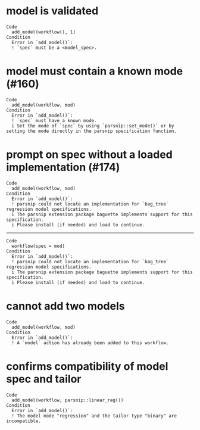 # model is validated

    Code
      add_model(workflow(), 1)
    Condition
      Error in `add_model()`:
      ! `spec` must be a <model_spec>.

# model must contain a known mode (#160)

    Code
      add_model(workflow, mod)
    Condition
      Error in `add_model()`:
      ! `spec` must have a known mode.
      i Set the mode of `spec` by using `parsnip::set_mode()` or by setting the mode directly in the parsnip specification function.

# prompt on spec without a loaded implementation (#174)

    Code
      add_model(workflow, mod)
    Condition
      Error in `add_model()`:
      ! parsnip could not locate an implementation for `bag_tree` regression model specifications.
      i The parsnip extension package baguette implements support for this specification.
      i Please install (if needed) and load to continue.

---

    Code
      workflow(spec = mod)
    Condition
      Error in `add_model()`:
      ! parsnip could not locate an implementation for `bag_tree` regression model specifications.
      i The parsnip extension package baguette implements support for this specification.
      i Please install (if needed) and load to continue.

# cannot add two models

    Code
      add_model(workflow, mod)
    Condition
      Error in `add_model()`:
      ! A `model` action has already been added to this workflow.

# confirms compatibility of model spec and tailor

    Code
      add_model(workflow, parsnip::linear_reg())
    Condition
      Error in `add_model()`:
      ! The model mode "regression" and the tailor type "binary" are incompatible.

